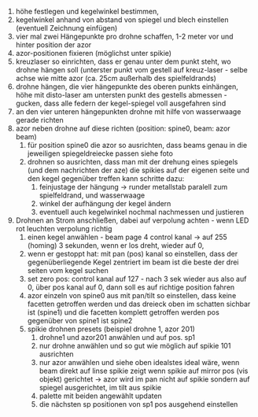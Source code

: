 1. höhe festlegen und kegelwinkel bestimmen,
2. kegelwinkel anhand von abstand von spiegel und blech einstellen (eventuell Zeichnung einfügen)
3. vier mal zwei Hängepunkte pro drohne schaffen, 1-2 meter vor und hinter position der azor
4. azor-positionen fixieren (möglichst unter spikie)
5. kreuzlaser so einrichten, dass er genau unter dem punkt steht, wo drohne hängen soll (unterster punkt vom gestell auf kreuz-laser - selbe achse wie mitte azor (ca. 25cm außerhalb des spielfeldrands)
6. drohne hängen, die vier hängepunkte des oberen punkts einhängen, höhe mit disto-laser am untersten punkt des gestells abmessen - gucken, dass alle federn der kegel-spiegel voll ausgefahren sind
7. an den vier unteren hängepunkten drohne mit hilfe von wasserwaage gerade richten
8. azor neben drohne auf diese richten (position: spine0, beam: azor beam)
   1. für position spine0 die azor so ausrichten, dass beams genau in die jeweiligen spiegeldreiecke passen siehe foto
   2. drohnen so ausrichten, dass man mit der drehung eines spiegels (und dem nachrichten der aze) die spikies auf der eigenen seite und den kegel gegenüber treffen kann schritte dazu:
      1. feinjustage der hängung -> runder metallstab paralell zum spielfeldrand, und wasserwaage
      2. winkel der aufhängung der kegel ändern
      3. eventuell auch kegelwinkel nochmal nachmessen und justieren
9. Drohnen an Strom anschließen, dabei auf verpolung achten - wenn LED rot leuchten verpolung richtig
   1. einen kegel anwählen - beam page 4 control kanal -> auf 255 (homing) 3 sekunden, wenn er los dreht, wieder auf 0, 
   2. wenn er gestoppt hat: mit pan (pos) kanal so einstellen, dass der gegenüberliegende Kegel zentriert im beam ist die beste der drei seiten vom kegel suchen
   3. set zero pos: control kanal auf 127 - nach 3 sek wieder aus also auf 0, über pos kanal auf 0, dann soll es auf richtige position fahren
   4. azor einzeln von spine0 aus mit pan/tilt so einstellen, dass keine facetten getroffen werden und das dreieck oben im schatten sichbar ist (spine1) und die facetten komplett getroffen werden pos gegenüber von spine1 ist spine2
   5. spikie drohnen presets (beispiel drohne 1, azor 201)
      1. drohne1 und azor201 anwählen und auf pos. sp1
      2. nur drohne anwählen und so gut wie möglich auf spikie 101 ausrichten
      3. nur azor anwählen und siehe oben idealstes ideal wäre, wenn beam direkt auf linse spikie zeigt wenn spikie auf mirror pos (vis objekt) gerichtet -> azor wird im pan nicht auf spikie sondern auf spiegel ausgerichtet, im tilt aus spikie
      4. palette mit beiden angewählt updaten
      5. die nächsten sp positionen von sp1 pos ausgehend einstellen